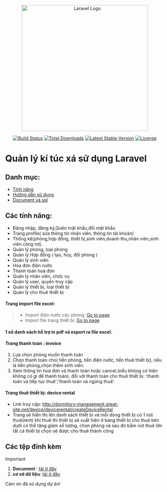 <p align="center"><a href="https://laravel.com" target="_blank"><img src="https://raw.githubusercontent.com/laravel/art/master/logo-lockup/5%20SVG/2%20CMYK/1%20Full%20Color/laravel-logolockup-cmyk-red.svg" width="400" alt="Laravel Logo"></a></p>

<p align="center">
<a href="https://github.com/laravel/framework/actions"><img src="https://github.com/laravel/framework/workflows/tests/badge.svg" alt="Build Status"></a>
<a href="https://packagist.org/packages/laravel/framework"><img src="https://img.shields.io/packagist/dt/laravel/framework" alt="Total Downloads"></a>
<a href="https://packagist.org/packages/laravel/framework"><img src="https://img.shields.io/packagist/v/laravel/framework" alt="Latest Stable Version"></a>
<a href="https://packagist.org/packages/laravel/framework"><img src="https://img.shields.io/packagist/l/laravel/framework" alt="License"></a>
</p>

# Quản lý kí túc xá sử dụng Laravel
## Danh mục:
- [Tính năng](#các-tính-năng)
- [Hướng dẫn sử dụng](#cách-sử-dụng)
- [Document và sql](#các-tệp-đính-kèm)
## Các tính năng:
- Đăng nhập, đăng ký,Quên mật khẩu,đổi mật khẩu 
- Trang profile( sửa thông tin nhân viên, thông tin tài khoản)
- Thống kê(phòng,hợp đồng, thiết bị,sinh viên,doanh thu,nhân viên,sinh viên công nợ).
- Quản lý phòng, loại phòng
- Quản lý Hợp đồng ( tạo, hủy, đổi phòng )
- Quản lý sinh viên
- Hóa đơn điện nước
- Thanh toán hoá đơn
- Quản lý nhân viên, chức vụ
- Quản lý user, quyền truy cập
- Quản lý thiết bị, loại thiết bị
- Quản lý cho thuê thiết bị
#### Trang import file excel:
> * Import điện nước các phòng: [Go to page](http://dormitory-management.great-site.net/bill/room/createExcelView)
> * Import file trang thiết bị: [Go to page](http://dormitory-management.great-site.net/device/createExcelView)
#### 1 số danh sách hỗ trợ in pdf và export ra file excel.
#### Trang thanh toán : invoice
 1. Lựa chọn phòng muốn thanh toán
 2. Chọn thanh toán cho( tiền phòng, tiền điện nước, tiền thuê thiết bị), nếu là tiền phòng,chọn thêm sinh viên.
 3. Xem thông tin hoá đơn và thanh toán hoặc cancel.(nếu không có hiện không có gì để thanh toán).
đối với thanh toán cho thuê thiết bị :'thanh toán và tiếp tục thuê';'thanh toán và ngừng thuê'.

#### Trang thuê thiết bị: device rental
- Link truy cập: http://dormitory-management.great-site.net/device/devicerental/createDeviceRental
- Trang sẽ hiển thị lên danh sách thiết bị và mỗi dòng thiết bị có 1 nút thuê(rent) khi thuê thì thiết bị sẽ xuất hiện ở bảng
thiết bị cho thuê bên dưới có thể tăng giảm số lượng, chọn phòng và sau đó bấm nút thuê lớn tất cả thiết bị chọn sẽ được cho thuê thành công

## Các tệp đính kèm
> [!IMPORTANT]
> 1. **Document** : [tải ở đây](https://docs.google.com/document/d/1MfUaTIyQZ3ribX7NiKZ9P1vUbonbiaqj/edit?usp=sharing&ouid=116426256626098687419&rtpof=true&sd=true)
> 2. **cơ sở dữ liệu**: [tải ở đây](https://drive.google.com/file/d/1EKKkcgVFz83pQ6310cjf0R0rZcDErVyH/view?usp=sharing)


Cảm ơn đã sử dụng dự án!

